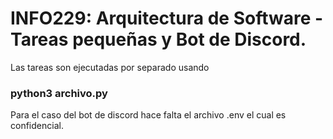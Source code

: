 # INFO229: Arquitectura de Software - Tareas pequeñas y Bot de Discord.

Las tareas son ejecutadas por separado usando

### python3 archivo.py

Para el caso del bot de discord hace falta el archivo .env el cual es confidencial.
